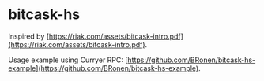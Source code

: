 # bitcask-hs

Inspired by [https://riak.com/assets/bitcask-intro.pdf](https://riak.com/assets/bitcask-intro.pdf).

Usage example using Curryer RPC: [https://github.com/BRonen/bitcask-hs-example](https://github.com/BRonen/bitcask-hs-example).
